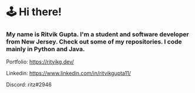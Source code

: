 # 🕹️ Hi there!
### My name is Ritvik Gupta. I'm a student and software developer from New Jersey. Check out some of my repositories. I code mainly in Python and Java.

Portfolio: https://ritvikg.dev/

Linkedin: https://www.linkedin.com/in/ritvikgupta11/

Discord: ritz#2946
